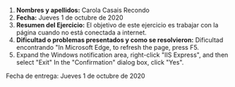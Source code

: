 1. **Nombres y apellidos:** Carola Casais Recondo
2. **Fecha:** Jueves 1 de octubre de 2020
3. **Resumen del Ejercicio:** El objetivo de este ejercicio es trabajar con la página cuando no está conectada a internet.
4. **Dificultad o problemas presentados y como se resolvieron:** Dificultad encontrando "In Microsoft Edge, to refresh the page, press F5.
2.	Expand the Windows notification area, right-click "IIS Express", and then select "Exit" In the "Confirmation" dialog box, click "Yes".

Fecha de entrega: Jueves 1 de octubre de 2020

